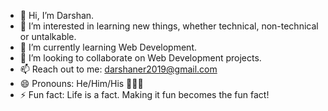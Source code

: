 - 👋 Hi, I’m Darshan.
- 👀 I’m interested in learning new things, whether technical, non-technical or untalkable.
- 🌱 I’m currently learning Web Development.
- 💞️ I’m looking to collaborate on Web Development projects.
- 📫 Reach out to me: darshaner2019@gmail.com
- 😄 Pronouns: He/Him/His 👨🏼‍🦰
- ⚡ Fun fact: Life is a fact. Making it fun becomes the fun fact!
